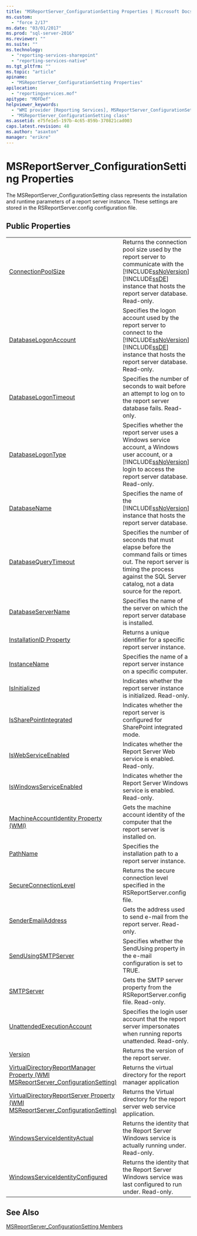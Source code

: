 ```yaml
---
title: "MSReportServer_ConfigurationSetting Properties | Microsoft Docs"
ms.custom: 
  - "force 2/17"
ms.date: "03/01/2017"
ms.prod: "sql-server-2016"
ms.reviewer: ""
ms.suite: ""
ms.technology: 
  - "reporting-services-sharepoint"
  - "reporting-services-native"
ms.tgt_pltfrm: ""
ms.topic: "article"
apiname: 
  - "MSReportServer_ConfigurationSetting Properties"
apilocation: 
  - "reportingservices.mof"
apitype: "MOFDef"
helpviewer_keywords: 
  - "WMI provider [Reporting Services], MSReportServer_ConfigurationSetting class"
  - "MSReportServer_ConfigurationSetting class"
ms.assetid: e75fe1e5-197b-4c65-859b-370821cad003
caps.latest.revision: 48
ms.author: "asaxton"
manager: "erikre"
---
```

# MSReportServer_ConfigurationSetting Properties
  The MSReportServer_ConfigurationSetting class represents the installation and runtime parameters of a report server instance. These settings are stored in the RSReportServer.config configuration file.  
  
## Public Properties  
  
|||  
|-|-|  
|[ConnectionPoolSize](../Topic/ConnectionPoolSize%20Property%20\(WMI%20MSReportServer_ConfigurationSetting\).md)|Returns the connection pool size used by the report server to communicate with the [!INCLUDE[ssNoVersion](../../advanced-analytics/r-services/includes/ssnoversion-md.md)] [!INCLUDE[ssDE](../../analysis-services/instances/install/windows/includes/ssde-md.md)] instance that hosts the report server database. Read-only.|  
|[DatabaseLogonAccount](../Topic/DatabaseLogonAccount%20Property%20\(WMI%20MSReportServer_ConfigurationSetting\).md)|Specifies the logon account used by the report server to connect to the [!INCLUDE[ssNoVersion](../../advanced-analytics/r-services/includes/ssnoversion-md.md)] [!INCLUDE[ssDE](../../analysis-services/instances/install/windows/includes/ssde-md.md)] instance that hosts the report server database. Read-only.|  
|[DatabaseLogonTimeout](../Topic/DatabaseLogonTimeout%20Property%20\(WMI%20MSReportServer_ConfigurationSetting\).md)|Specifies the number of seconds to wait before an attempt to log on to the report server database fails. Read-only.|  
|[DatabaseLogonType](../Topic/DatabaseLogonType%20Property%20\(WMI%20MSReportServer_ConfigurationSetting\).md)|Specifies whether the report server uses a Windows service account, a Windows user account, or a [!INCLUDE[ssNoVersion](../../advanced-analytics/r-services/includes/ssnoversion-md.md)] login to access the report server database. Read-only.|  
|[DatabaseName](../Topic/DatabaseName%20Property%20\(WMI%20MSReportServer_ConfigurationSetting\).md)|Specifies the name of the [!INCLUDE[ssNoVersion](../../advanced-analytics/r-services/includes/ssnoversion-md.md)] instance that hosts the report server database.|  
|[DatabaseQueryTimeout](../Topic/DatabaseQueryTimeout%20Property%20\(WMI%20MSReportServer_ConfigurationSetting\).md)|Specifies the number of seconds that must elapse before the command fails or times out. The report server is timing the process against the SQL Server catalog, not a data source for the report.|  
|[DatabaseServerName](../Topic/DatabaseServerName%20Property%20\(WMI%20MSReportServer_ConfigurationSetting\).md)|Specifies the name of the server on which the report server database is installed.|  
|[InstallationID Property](../Topic/InstallationID%20Property%20\(WMI%20MSReportServer_ConfigurationSetting\).md)|Returns a unique identifier for a specific report server instance.|  
|[InstanceName](../Topic/InstanceName%20Property%20\(WMI%20MSReportServer_ConfigurationSetting\).md)|Specifies the name of a report server instance on a specific computer.|  
|[IsInitialized](../Topic/IsInitialized%20Property%20\(WMI%20MSReportServer_ConfigurationSetting\).md)|Indicates whether the report server instance is initialized.  Read-only.|  
|[IsSharePointIntegrated](../Topic/IsSharePointIntegrated%20Property%20\(WMI\).md)|Indicates whether the report server is configured for SharePoint integrated mode.|  
|[IsWebServiceEnabled](../Topic/IsWebServiceEnabled%20Property%20\(WMI%20MSReportServer_ConfigurationSetting\).md)|Indicates whether the Report Server Web service is enabled. Read-only.|  
|[IsWindowsServiceEnabled](../Topic/IsWindowsServiceEnabled%20Property%20\(WMI%20MSReportServer_ConfigurationSetting\).md)|Indicates whether the Report Server Windows service is enabled. Read-only.|  
|[MachineAccountIdentity Property &#40;WMI&#41;](../Topic/MachineAccountIdentity%20Property%20\(WMI\).md)|Gets the machine account identity of the computer that the report server is installed on.|  
|[PathName](../Topic/PathName%20Property%20\(WMI%20MSReportServer_ConfigurationSetting\).md)|Specifies the installation path to a report server instance.|  
|[SecureConnectionLevel](../Topic/SecureConnectionLevel%20Property%20\(WMI%20MSReportServer_ConfigurationSetting\).md)|Returns the secure connection level specified in the RSReportServer.config file.|  
|[SenderEmailAddress](../Topic/SenderEmailAddress%20Property%20\(WMI%20MSReportServer_ConfigurationSetting\).md)|Gets the address used to send e-mail from the report server. Read-only.|  
|[SendUsingSMTPServer](../Topic/SendUsingSMTPServer%20Property%20\(WMI%20MSReportServer_ConfigurationSetting\).md)|Specifies whether the SendUsing property in the e-mail configuration is set to TRUE.|  
|[SMTPServer](../Topic/SMTPServer%20Property%20\(WMI%20MSReportServer_ConfigurationSetting\).md)|Gets the SMTP server property from the RSReportServer.config file. Read-only.|  
|[UnattendedExecutionAccount](../Topic/UnattendedExecutionAccount%20Property%20\(WMI%20MSReportServer_ConfigurationSetting\).md)|Specifies the login user account that the report server impersonates when running reports unattended. Read-only.|  
|[Version](../Topic/Version%20Property%20%20\(WMI%20MSReportServer_ConfigurationSetting\).md)|Returns the version of the report server.|  
|[VirtualDirectoryReportManager Property &#40;WMI MSReportServer_ConfigurationSetting&#41;](../Topic/VirtualDirectoryReportManager%20Property%20\(WMI%20MSReportServer_ConfigurationSetting\).md)|Returns the virtual directory for the report manager application|  
|[VirtualDirectoryReportServer Property &#40;WMI MSReportServer_ConfigurationSetting&#41;](../Topic/VirtualDirectoryReportServer%20Property%20\(WMI%20MSReportServer_ConfigurationSetting\).md)|Returns the Virtual directory for the report server web service application.|  
|[WindowsServiceIdentityActual](../Topic/WindowsServiceIdentityActual%20Property%20\(WMI%20MSReportServer_ConfigurationSetting\).md)|Returns the identity that the Report Server Windows service is actually running under. Read-only.|  
|[WindowsServiceIdentityConfigured](../Topic/WindowsServiceIdentityConfigured%20Property%20\(WMI%20MSReportServer_ConfigurationSetting\).md)|Returns the identity that the Report Server Windows service was last configured to run under. Read-only.|  
  
## See Also  
 [MSReportServer_ConfigurationSetting Members](../../reporting-services/wmi-provider-library-reference/msreportserver-configurationsetting-members.md)  

  